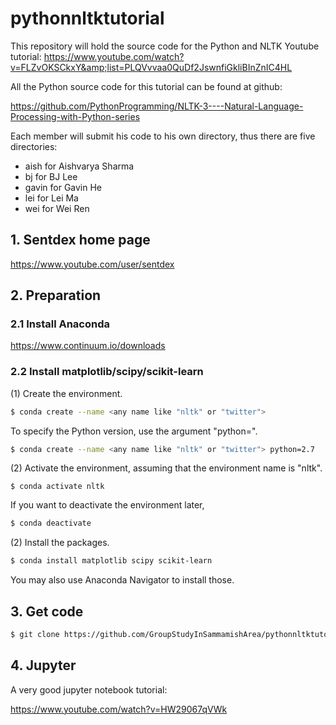 # pythonnltktutorial

This repository will hold the source code for the Python and NLTK Youtube tutorial: 
https://www.youtube.com/watch?v=FLZvOKSCkxY&amp;list=PLQVvvaa0QuDf2JswnfiGkliBInZnIC4HL

All the Python source code for this tutorial can be found at github:

https://github.com/PythonProgramming/NLTK-3----Natural-Language-Processing-with-Python-series

Each member will submit his code to his own directory, thus there are five directories:

* aish for Aishvarya Sharma
* bj for BJ Lee
* gavin for Gavin He
* lei for Lei Ma
* wei for Wei Ren

## 1. Sentdex home page

https://www.youtube.com/user/sentdex

## 2. Preparation

### 2.1 Install Anaconda

https://www.continuum.io/downloads

### 2.2 Install matplotlib/scipy/scikit-learn 

(1) Create the environment.

```sh
$ conda create --name <any name like "nltk" or "twitter">
```

To specify the Python version, use the argument "python=".

```sh
$ conda create --name <any name like "nltk" or "twitter"> python=2.7
```

(2) Activate the environment, assuming that the environment name is "nltk".

```
$ conda activate nltk
```

If you want to deactivate the environment later,

```sh
$ conda deactivate
```

(2) Install the packages.

```sh
$ conda install matplotlib scipy scikit-learn
```

You may also use Anaconda Navigator to install those.

## 3. Get code

```sh
$ git clone https://github.com/GroupStudyInSammamishArea/pythonnltktutorial.git
```

## 4. Jupyter

A very good jupyter notebook tutorial: 

https://www.youtube.com/watch?v=HW29067qVWk
